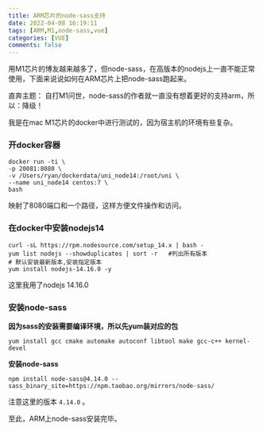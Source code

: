 ```yaml
---
title: ARM芯片的node-sass支持
date: 2022-04-08 16:19:11
tags: [ARM,M1,node-sass,vue]
categories: [VUE]
comments: false
---
```


用M1芯片的博友越来越多了，但node-sass，在高版本的nodejs上一直不能正常使用，下面来说说如何在ARM芯片上把node-sass跑起来。

直奔主题： 自打M1问世，node-sass的作者就一直没有想着更好的支持arm，所以：降级！

我是在mac M1芯片的docker中进行测试的，因为宿主机的环境有些复杂。

### 开docker容器

```
docker run -ti \
-p 20081:8080 \
-v /Users/ryan/dockerdata/uni_node14:/root/uni \
--name uni_node14 centos:7 \
bash
```

映射了8080端口和一个路径，这样方便文件操作和访问。

### 在docker中安装nodejs14

```
curl -sL https://rpm.nodesource.com/setup_14.x | bash -
yum list nodejs --showduplicates | sort -r   #列出所有版本
# 默认安装最新版本,安装指定版本
yum install nodejs-14.16.0 -y
```

这里我用了nodejs 14.16.0

### 安装node-sass

**因为sass的安装需要编译环境，所以先yum装对应的包**

```
yum install gcc cmake automake autoconf libtool make gcc-c++ kernel-devel
```

**安装node-sass**

```
npm install node-sass@4.14.0 --sass_binary_site=https://npm.taobao.org/mirrors/node-sass/
```

注意这里的版本 `4.14.0` 。



至此，ARM上node-sass安装完毕。

